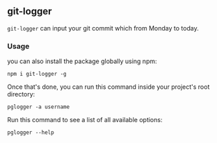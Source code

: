 ## git-logger

`git-logger` can input your git commit which from Monday to today.

### Usage

you can also install the package globally using npm:

```shell
npm i git-logger -g
```

Once that's done, you can run this command inside your project's root directory:

```shell
pglogger -a username
```

Run this command to see a list of all available options:

```shell
pglogger --help
```


